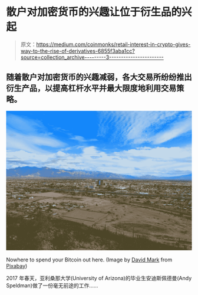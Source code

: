 # 散户对加密货币的兴趣让位于衍生品的兴起

> 原文：<https://medium.com/coinmonks/retail-interest-in-crypto-gives-way-to-the-rise-of-derivatives-6855f3aba1cc?source=collection_archive---------3----------------------->

## 随着散户对加密货币的兴趣减弱，各大交易所纷纷推出衍生产品，以提高杠杆水平并最大限度地利用交易策略。

![](img/d038a62270ae34f5e20bbe0c27eb4bc5.png)

Nowhere to spend your Bitcoin out here. (Image by [David Mark](https://pixabay.com/users/12019-12019/?utm_source=link-attribution&utm_medium=referral&utm_campaign=image&utm_content=88371) from [Pixabay](https://pixabay.com/?utm_source=link-attribution&utm_medium=referral&utm_campaign=image&utm_content=88371))

2017 年春天，亚利桑那大学(University of Arizona)的毕业生安迪斯佩德曼(Andy Speldman)做了一份毫无前途的工作……
